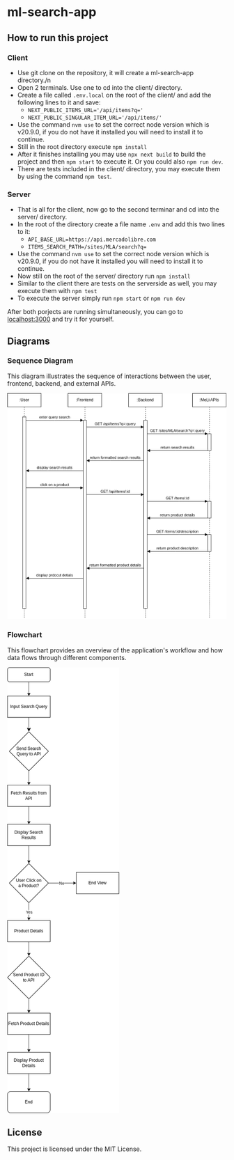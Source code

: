 # ml-search-app

## How to run this project
### Client
- Use git clone on the repository, it will create a ml-search-app directory./n
- Open 2 terminals. Use one to cd into the client/ directory.
- Create a file called `.env.local` on the root of the client/ and add the following lines to it and save:
  - `NEXT_PUBLIC_ITEMS_URL='/api/items?q='`
  - `NEXT_PUBLIC_SINGULAR_ITEM_URL='/api/items/'`
- Use the command `nvm use` to set the correct node version which is v20.9.0, if you do not have it installed you will need to install it to continue.
- Still in the root directory execute `npm install`
- After it finishes installing you may use `npx next build` to build the project and then `npm start` to execute it. Or you could also `npm run dev`.
- There are tests included in the client/ directory, you may execute them by using the command `npm test`.

### Server
- That is all for the client, now go to the second terminar and cd into the server/ directory.
- In the root of the directory create a file name `.env` and add this two lines to it:
   - `API_BASE_URL=https://api.mercadolibre.com`
   - `ITEMS_SEARCH_PATH=/sites/MLA/search?q=`
- Use the command `nvm use` to set the correct node version which is v20.9.0, if you do not have it installed you will need to install it to continue.
- Now still on the root of the server/ directory run `npm install`
- Similar to the client there are tests on the serverside as well, you may execute them with `npm test`
- To execute the server simply run `npm start` or `npm run dev`

After both porjects are running simultaneously, you can go to [localhost:3000](http://localhost:3000) and try it for yourself.

## Diagrams
### Sequence Diagram
This diagram illustrates the sequence of interactions between the user, frontend, backend, and external APIs.

![Sequence Diagram](./docs/ml_sequence_diagram.png)

### Flowchart
This flowchart provides an overview of the application's workflow and how data flows through different components.

![Flowchart](./docs/ml_flowchart.png)

## License
This project is licensed under the MIT License.
